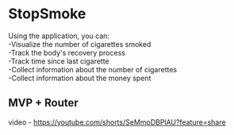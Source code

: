 # StopSmoke
Using the application, you can:    
-Visualize the number of cigarettes smoked     
-Track the body's recovery process     
-Track time since last cigarette    
-Collect information about the number of cigarettes     
-Collect information about the money spent

## MVP + Router

video - https://youtube.com/shorts/SeMmpDBPlAU?feature=share
